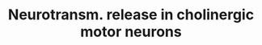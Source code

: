---
annotations:
- id: PW:0000274
  parent: signaling pathway
  type: Pathway Ontology
  value: neuron-to-neuron signaling pathway via the chemical synapse
authors:
- Thomas
- MaintBot
- Ddigles
- Egonw
- Mkutmon
- AlexanderPico
description: G-protein signaling pathways regulating neurotransmitter release in cholinergic
  motor neurons.  Adapted from Fox  et al. BMC Genomics 2005 6:42 [http://www.biomedcentral.com/1471-2164/6/42/
  doi:10.1186/1471-2164-6-42].
last-edited: 2016-02-24
organisms:
- Caenorhabditis elegans
redirect_from:
- /index.php/Pathway:WP1401
- /instance/WP1401
revision: null
schema-jsonld:
- '@context': https://schema.org/
  '@id': https://wikipathways.github.io/pathways/WP1401.html
  '@type': Dataset
  creator:
    '@type': Organization
    name: WikiPathways
  description: G-protein signaling pathways regulating neurotransmitter release in
    cholinergic motor neurons.  Adapted from Fox  et al. BMC Genomics 2005 6:42 [http://www.biomedcentral.com/1471-2164/6/42/
    doi:10.1186/1471-2164-6-42].
  keywords:
  - Acetylcholine
  - Dopamine
  - GABA
  - Serotonin
  - acy-1
  - dgk-1
  - dop-1
  - dop-3
  - egl-10
  - egl-16
  - egl-30
  - egl-8
  - gar-2
  - gar-3
  - gbb-1
  - goa-1
  - gpb-2
  - gsa-1
  - kin-2
  - pkc-1
  - ric-8
  - ser-4
  - unc-13
  license: CC0
  name: Neurotransm. release in cholinergic motor neurons
seo: CreativeWork
title: Neurotransm. release in cholinergic motor neurons
wpid: WP1401
---